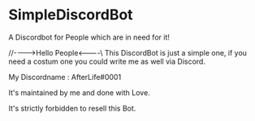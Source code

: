# SimpleDiscordBot
A Discordbot for People which are in need for it!


//---->Hello People<----\\
This DiscordBot is just a simple one, if you need a costum one you could write me as well via Discord.

My Discordname : AfterLife#0001

It's maintained by me and done with Love.


It's strictly forbidden to resell this Bot.
